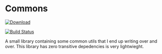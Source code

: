 # Commons

[ ![Download](https://api.bintray.com/packages/fieldju/maven/commons/images/download.svg) ](https://bintray.com/fieldju/maven/commons/_latestVersion)

[![Build Status](https://travis-ci.org/fieldju/commons.svg?branch=master)](https://travis-ci.org/fieldju/commons)

A small library containing some common utils that I end up writing over and over.
This library has zero transitive depedencies is very lightwieght.
